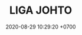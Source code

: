 ---
layout: 
permalink: 
categories: logos
date: 2020-08-29 10:29:20 +0700
title: LIGA JOHTO
tag: 
color: black
background: '#432992'
maincover: /assets/logos/LIGA-JOHTO.png



---